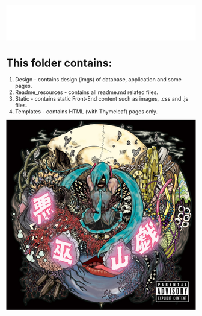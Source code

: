 <div align="center">
    <img src="readme_resources/full-glitch-navigation-resources.svg" alt="css-in-readme">
</div>

# This folder contains:
 1. Design - contains design (imgs) of database, application and some pages.
 2. Readme_resources - contains all readme.md related files.
 3. Static - contains static Front-End content such as images, .css and .js files.
 4. Templates - contains HTML (with Thymeleaf) pages only.

<div align="center">
    <img src="readme_resources/Cover.jpg" alt="Warufuzake cover">
</div>
